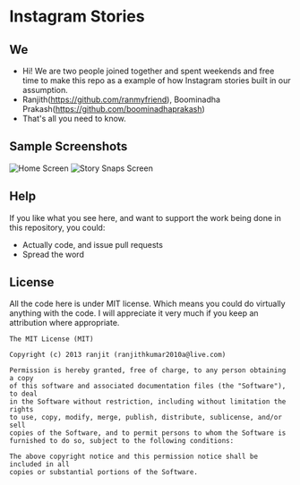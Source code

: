 Instagram Stories
=================

## We
* Hi! We are two people joined together and spent weekends and free time to make this repo as a example of how Instagram stories built in our assumption.
* Ranjith(https://github.com/ranmyfriend), Boominadha Prakash(https://github.com/boominadhaprakash)
* That's all you need to know.

## Sample Screenshots
<img src="https://github.com/drawRect/Instagram_Stories/blob/master/InstagramStories/Sample%20Screenshots/xrjpeg-1.jpg width=486 height=1000 " title="Home Screen">

<img src="https://github.com/drawRect/Instagram_Stories/blob/master/InstagramStories/Sample%20Screenshots/xrjpeg-2.jpg" title="Story Snaps Screen">

## Help

If you like what you see here, and want to support the work being done in this repository, you could:
* Actually code, and issue pull requests
* Spread the word

## License

All the code here is under MIT license. Which means you could do virtually anything with the code.
I will appreciate it very much if you keep an attribution where appropriate.

    The MIT License (MIT)
    
    Copyright (c) 2013 ranjit (ranjithkumar2010a@live.com)
    
    Permission is hereby granted, free of charge, to any person obtaining a copy
    of this software and associated documentation files (the "Software"), to deal
    in the Software without restriction, including without limitation the rights
    to use, copy, modify, merge, publish, distribute, sublicense, and/or sell
    copies of the Software, and to permit persons to whom the Software is
    furnished to do so, subject to the following conditions:
    
    The above copyright notice and this permission notice shall be included in all
    copies or substantial portions of the Software.
